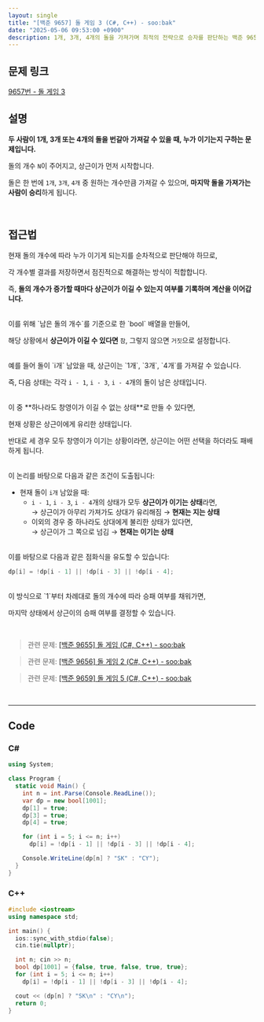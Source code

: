 ```yaml
---
layout: single
title: "[백준 9657] 돌 게임 3 (C#, C++) - soo:bak"
date: "2025-05-06 09:53:00 +0900"
description: 1개, 3개, 4개의 돌을 가져가며 최적의 전략으로 승자를 판단하는 백준 9657번 돌 게임 3 문제의 C# 및 C++ 풀이 및 해설
---
```


## 문제 링크
[9657번 - 돌 게임 3](https://www.acmicpc.net/problem/9657)

## 설명
**두 사람이 1개, 3개 또는 4개의 돌을 번갈아 가져갈 수 있을 때, 누가 이기는지 구하는 문제입니다.**

돌의 개수 `N`이 주어지고, 상근이가 먼저 시작합니다.

돌은 한 번에 `1개`, `3개`, `4개` 중 원하는 개수만큼 가져갈 수 있으며, **마지막 돌을 가져가는 사람이 승리**하게 됩니다.

<br>

## 접근법
현재 돌의 개수에 따라 누가 이기게 되는지를 순차적으로 판단해야 하므로,

각 개수별 결과를 저장하면서 점진적으로 해결하는 방식이 적합합니다.

즉, **돌의 개수가 증가할 때마다 상근이가 이길 수 있는지 여부를 기록하며 계산을 이어갑니다.**

<br>
이를 위해 `남은 돌의 개수`를 기준으로 한 `bool` 배열을 만들어,

해당 상황에서 **상근이가 이길 수 있다면** `참`, 그렇지 않으면 `거짓`으로 설정합니다.

<br>
예를 들어 돌이 `i개` 남았을 때, 상근이는 `1개`, `3개`, `4개`를 가져갈 수 있습니다.

즉, 다음 상태는 각각 `i - 1`, `i - 3`, `i - 4`개의 돌이 남은 상태입니다.

<br>
이 중 **하나라도 창영이가 이길 수 없는 상태**로 만들 수 있다면,

현재 상황은 상근이에게 유리한 상태입니다.

반대로 세 경우 모두 창영이가 이기는 상황이라면, 상근이는 어떤 선택을 하더라도 패배하게 됩니다.

<br>
이 논리를 바탕으로 다음과 같은 조건이 도출됩니다:

- 현재 돌이 `i개` 남았을 때:
  - `i - 1`, `i - 3`, `i - 4`개의 상태가 모두 **상근이가 이기는 상태**라면,<br>
    → 상근이가 아무리 가져가도 상대가 유리해짐 → **현재는 지는 상태**
  - 이외의 경우 중 하나라도 상대에게 불리한 상태가 있다면,<br>
    → 상근이가 그 쪽으로 넘김 → **현재는 이기는 상태**

<br>
이를 바탕으로 다음과 같은 점화식을 유도할 수 있습니다:

```cpp
dp[i] = !dp[i - 1] || !dp[i - 3] || !dp[i - 4];
```

<br>
이 방식으로 `1`부터 차례대로 돌의 개수에 따라 승패 여부를 채워가면,

마지막 상태에서 상근이의 승패 여부를 결정할 수 있습니다.

<br>

> 관련 문제: [[백준 9655] 돌 게임 (C#, C++) - soo:bak](https://soo-bak.github.io/algorithm/boj/stone-game-40)

> 관련 문제: [[백준 9656] 돌 게임 2 (C#, C++) - soo:bak](https://soo-bak.github.io/algorithm/boj/stone-game2-40)

> 관련 문제: [[백준 9659] 돌 게임 5 (C#, C++) - soo:bak](https://soo-bak.github.io/algorithm/boj/rockgame5-1724)

<br>

---

## Code

### C#

```csharp
using System;

class Program {
  static void Main() {
    int n = int.Parse(Console.ReadLine());
    var dp = new bool[1001];
    dp[1] = true;
    dp[3] = true;
    dp[4] = true;

    for (int i = 5; i <= n; i++)
      dp[i] = !dp[i - 1] || !dp[i - 3] || !dp[i - 4];

    Console.WriteLine(dp[n] ? "SK" : "CY");
  }
}
```

### C++

```cpp
#include <iostream>
using namespace std;

int main() {
  ios::sync_with_stdio(false);
  cin.tie(nullptr);

  int n; cin >> n;
  bool dp[1001] = {false, true, false, true, true};
  for (int i = 5; i <= n; i++)
    dp[i] = !dp[i - 1] || !dp[i - 3] || !dp[i - 4];

  cout << (dp[n] ? "SK\n" : "CY\n");
  return 0;
}
```
